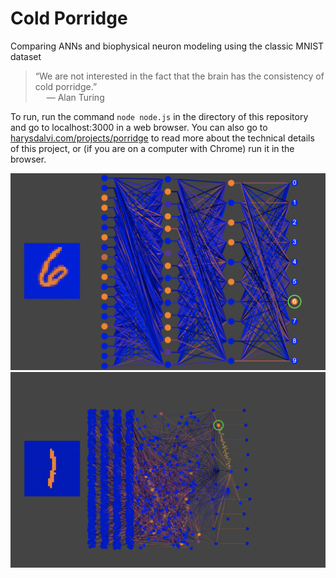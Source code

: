 # Cold Porridge
Comparing ANNs and biophysical neuron modeling using the classic MNIST dataset

<blockquote>&ldquo;We are not interested in the fact that the brain has the consistency of cold porridge.&rdquo;<br>
  &emsp; &mdash; Alan Turing</blockquote>

To run, run the command `node node.js` in the directory of this repository and go to localhost:3000 in a web browser.
You can also go to [harysdalvi.com/projects/porridge](http://harysdalvi.com/projects/porridge) to read more
about the technical details of this project, or (if you are on a computer with Chrome) run it in the browser.

![ANN demonstration](ann.png)
![BNN demonstration](bnn.png)